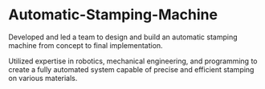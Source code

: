 # Automatic-Stamping-Machine

Developed and led a team to design and build an automatic stamping machine from concept to final implementation.

Utilized expertise in robotics, mechanical engineering, and programming to create a fully automated system capable of precise and efficient stamping on various materials.
